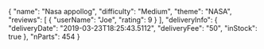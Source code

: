 { "name": "Nasa appollog", "difficulty": "Medium", "theme": "NASA", "reviews": [ { "userName": "Joe", "rating": 9 } ], "deliveryInfo": { "deliveryDate": "2019-03-23T18:25:43.5112", "deliveryFee": "50", "inStock": true }, "nParts": 454 }